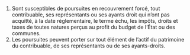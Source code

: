 1)  Sont  susceptibles  de  poursuites  en  recouvrement  forcé,  tout contribuable, ses représentants ou ses ayants droit qui n’ont pas acquitté, à la date réglementaire, le terme échu, les impôts, droits et taxes de toutes natures perçus au profit du budget de l’État ou des communes.
2)  Les  poursuites  peuvent  porter  sur  tout  élément  de  l’actif  du  patrimoine  du
contribuable, de ses représentants ou de ses ayants-droits.